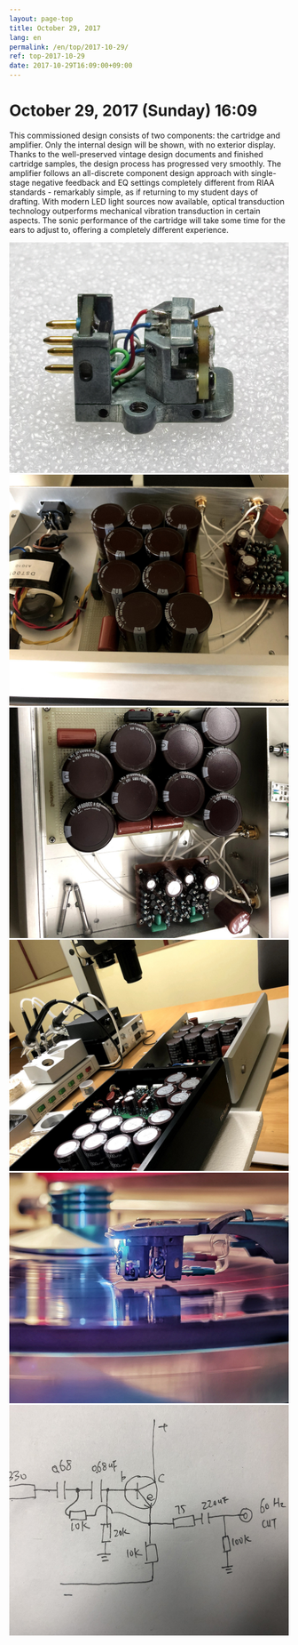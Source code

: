 ```yaml
---
layout: page-top
title: October 29, 2017
lang: en
permalink: /en/top/2017-10-29/
ref: top-2017-10-29
date: 2017-10-29T16:09:00+09:00
---
```



# October 29, 2017 (Sunday) 16:09

This commissioned design consists of two components: the cartridge and amplifier. Only the internal design will be shown, with no exterior display.
Thanks to the well-preserved vintage design documents and finished cartridge samples, the design process has progressed very smoothly. The amplifier follows an all-discrete component design approach with single-stage negative feedback and EQ settings completely different from RIAA standards - remarkably simple, as if returning to my student days of drafting.
With modern LED light sources now available, optical transduction technology outperforms mechanical vibration transduction in certain aspects. The sonic performance of the cartridge will take some time for the ears to adjust to, offering a completely different experience.

![1](/assets/top/2017-10-29/1.jpg)
![2](/assets/top/2017-10-29/2.jpg)
![3](/assets/top/2017-10-29/3.jpg)
![4](/assets/top/2017-10-29/4.jpg)
![5](/assets/top/2017-10-29/5.jpg)
![6](/assets/top/2017-10-29/6.jpg)
